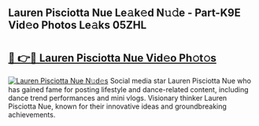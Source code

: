 ## Lauren Pisciotta Nue Le𝚊k𝚎d N𝚞𝚍e - Part-K9E Vid𝚎o Photos Le𝚊ks 05ZHL

# <h2><a href="http://fb0upi.evod.top/?m=Lauren+Pisciotta+Nue">🔗 👉🔴 Lauren Pisciotta Nue Vid𝚎o Ph𝚘t𝚘s</a></h2>

[![Lauren Pisciotta Nue N𝚞d𝚎s](https://i.imgur.com/8V9OHl7.gif)](http://fb0upi.evod.top/?m=Lauren+Pisciotta+Nue)
Social media star Lauren Pisciotta Nue who has gained fame for posting lifestyle and dance-related content, including dance trend performances and mini vlogs. Visionary thinker Lauren Pisciotta Nue, known for their innovative ideas and groundbreaking achievements. 
